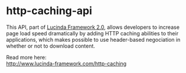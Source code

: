 # http-caching-api

This API, part of [Lucinda Framework 2.0](http://www.lucinda-framework.com), allows developers to increase page load speed dramatically by adding HTTP caching abilities to their applications, which makes possible to use header-based negociation in whether or not to download content.

Read more here:<br/>
http://www.lucinda-framework.com/http-caching
